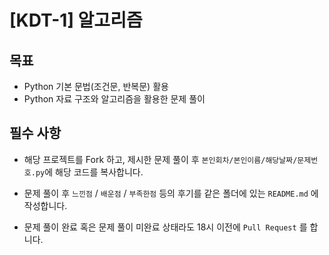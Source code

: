 # [KDT-1] 알고리즘

## 목표

* Python 기본 문법(조건문, 반복문) 활용 
* Python 자료 구조와 알고리즘을 활용한 문제 풀이


## 필수 사항

* 해당 프로젝트를 Fork 하고, 제시한 문제 풀이 후 `본인회차/본인이름/해당날짜/문제번호.py`에 해당 코드를 복사합니다.

* 문제 풀이 후 `느낀점` / `배운점` / `부족한점` 등의 후기를 같은 폴더에 있는 `README.md` 에 작성합니다.

* 문제 풀이 완료 혹은 문제 풀이 미완료 상태라도 18시 이전에 `Pull Request` 를 합니다.